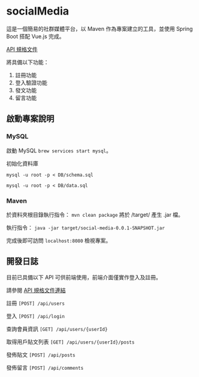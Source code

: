 # socialMedia
這是一個簡易的社群媒體平台，以 Maven 作為專案建立的工具，並使用 Spring Boot 搭配 Vue.js 完成。

[API 規格文件](/src/main/java/com/chiakaitu/social_media/controller/API.md)

將具備以下功能：
1. 註冊功能
2. 登入驗證功能
3. 發文功能
4. 留言功能

## 啟動專案說明
### MySQL
啟動 MySQL `` brew services start mysql ``。

初始化資料庫

`` mysql -u root -p < DB/schema.sql ``

`` mysql -u root -p < DB/data.sql  ``

### Maven
於資料夾根目錄執行指令：
`` mvn clean package ``
將於 /target/ 產生 .jar 檔。

執行指令：
`` java -jar target/social-media-0.0.1-SNAPSHOT.jar ``

完成後即可訪問 ` localhost:8080 ` 檢視專案。

## 開發日誌
目前已具備以下 API 可供前端使用，前端介面僅實作登入及註冊。

請參閱 [API 規格文件連結](/src/main/java/com/chiakaitu/social_media/controller/API.md)

註冊 ` [POST] /api/users `

登入 ` [POST] /api/login `

查詢會員資訊 ` [GET] /api/users/{userId} `

取得用戶貼文列表 ` [GET] /api/users/{userId}/posts `

發佈貼文 ` [POST] /api/posts `

發佈留言 ` [POST] /api/comments `
